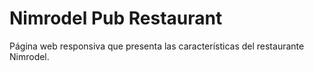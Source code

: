# Nimrodel Pub Restaurant
Página web responsiva que presenta las características del restaurante Nimrodel.
